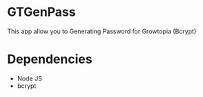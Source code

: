 # GTGenPass
This app allow you to Generating Password for Growtopia (Bcrypt)
# Dependencies
- Node JS
- bcrypt
